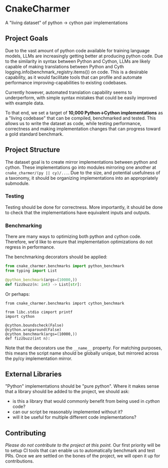 # CnakeCharmer

A "living dataset" of python -> cython pair implementations


## Project Goals

Due to the vast amount of python code available for training language models,
LLMs are increasingly getting better at producing python code.
Due to the similarity in syntax between Python and Cython, LLMs are likely capable of making translations
between Python and Cyth    logging.info(benchmark_registry.items())
on code. This is a desirable capability, as it would facilitate tools that can
profile and automate performance improving-capabilities to existing codebases.

Currently however, automated translation capability seems to underperform, with simple syntax mistakes that
could be easily improved with example data.

To that end, we set a target of **10,000 Python->Cython implementations** as a "living codebase" that can be
compiled, benchmarked and tested. This allows us to write the dataset as code, while testing performance,
correctness and making implementation changes that can progress toward a gold standard benchmark.

## Project Structure

The dataset goal is to create mirror implementations between python and cython. These implementations go into
modules mirroring one another at `cnake_charmer/(py || cy)/...`. Due to the size, and potential usefulness of a
taxonomy, it should be organizing implementations into an appropriately submodule.

### Testing

Testing should be done for correctness. More importantly, it should be done to check that the implementations have
equivalent inputs and outputs.

### Benchmarking

There are many ways to optimizing both python and cython code. Therefore, we'd like to ensure that implementation
optimizations do not regress in performance.

The benchmarking decorators should be applied:
```python
from cnake_charmer.benchmarks import python_benchmark
from typing import List

@python_benchmark(args=(10000,))
def fizzbuzz(n: int) -> List[str]:
```

Or perhaps:
```cython
from cnake_charmer.benchmarks import cython_benchmark

from libc.stdio cimport printf
import cython

@cython.boundscheck(False)
@cython.wraparound(False)
@cython_benchmark(args=(10000,))
def fizzbuzz(int n):
```

Note that the decorators use the `__name__` property. For matching purposes, this means the script name should be
globally unique, but mirrored across the py/cy implementation mirror.


## External Libraries

"Python" implementations should be "pure python". Where it makes sense that a library should be added to the project,
we should ask:

- is this a library that would commonly benefit from being used in *cython* code?
- can our script be reasonably implemented without it?
- will it be useful for multiple different code implementations?


## Contributing

*Please do not contribute to the project at this point.* Our first priority will be to setup CI tools that
can enable us to automatically benchmark and test PRs. Once we are settled on the bones of the project,
we will open it up for contributions.
